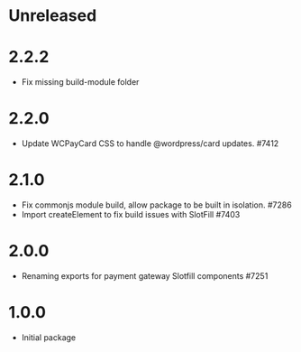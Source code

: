 # Unreleased

# 2.2.2

-   Fix missing build-module folder
# 2.2.0

-   Update WCPayCard CSS to handle @wordpress/card updates. #7412
# 2.1.0

-   Fix commonjs module build, allow package to be built in isolation. #7286
-   Import createElement to fix build issues with SlotFill #7403

# 2.0.0

-   Renaming exports for payment gateway Slotfill components #7251

# 1.0.0

-   Initial package
